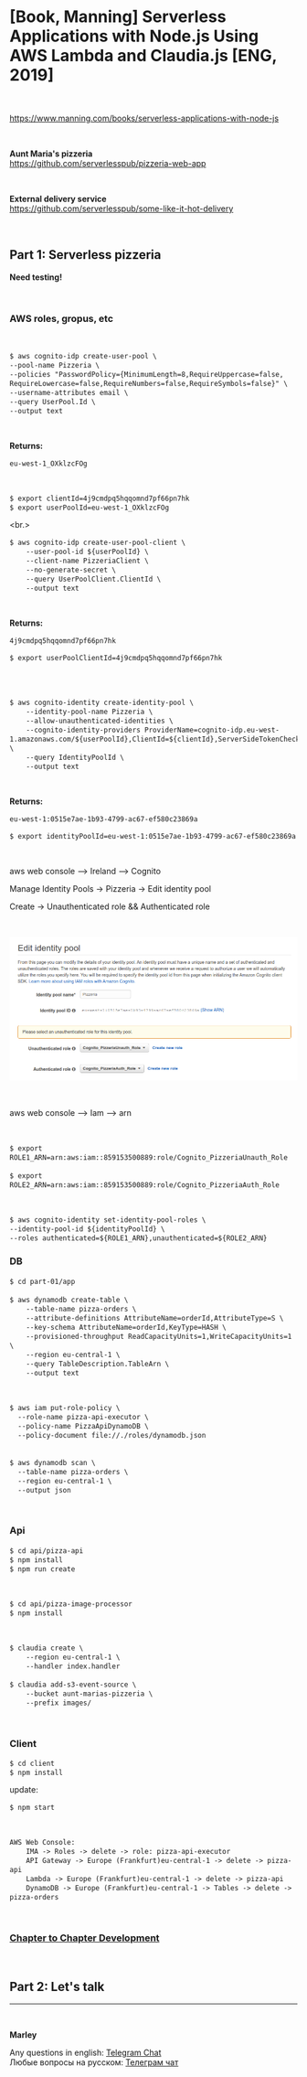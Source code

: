 # [Book, Manning] Serverless Applications with Node.js Using AWS Lambda and Claudia.js [ENG, 2019]

<br/>

https://www.manning.com/books/serverless-applications-with-node-js

<br/>

**Aunt Maria's pizzeria**  
https://github.com/serverlesspub/pizzeria-web-app

<br/>

**External delivery service**  
https://github.com/serverlesspub/some-like-it-hot-delivery

<br/>

## Part 1: Serverless pizzeria

**Need testing!**

<br/>

### AWS roles, gropus, etc

<br/>

    $ aws cognito-idp create-user-pool \
    --pool-name Pizzeria \
    --policies "PasswordPolicy={MinimumLength=8,RequireUppercase=false, RequireLowercase=false,RequireNumbers=false,RequireSymbols=false}" \
    --username-attributes email \
    --query UserPool.Id \
    --output text

<br/>

**Returns:**

```
eu-west-1_OXklzcFOg
```

<br/>

    $ export clientId=4j9cmdpq5hqqomnd7pf66pn7hk
    $ export userPoolId=eu-west-1_OXklzcFOg

<br.>

    $ aws cognito-idp create-user-pool-client \
        --user-pool-id ${userPoolId} \
        --client-name PizzeriaClient \
        --no-generate-secret \
        --query UserPoolClient.ClientId \
        --output text

<br/>

**Returns:**

```
4j9cmdpq5hqqomnd7pf66pn7hk
```

    $ export userPoolClientId=4j9cmdpq5hqqomnd7pf66pn7hk

<br/>

<!--
// Facebook
        --supported-login-providers graph.facebook.com=266094173886660 \
-->

<br/>

    $ aws cognito-identity create-identity-pool \
        --identity-pool-name Pizzeria \
        --allow-unauthenticated-identities \
        --cognito-identity-providers ProviderName=cognito-idp.eu-west-1.amazonaws.com/${userPoolId},ClientId=${clientId},ServerSideTokenCheck=false \
        --query IdentityPoolId \
        --output text

<br/>

**Returns:**

```
eu-west-1:0515e7ae-1b93-4799-ac67-ef580c23869a
```

    $ export identityPoolId=eu-west-1:0515e7ae-1b93-4799-ac67-ef580c23869a

<br/>

aws web console --> Ireland --> Cognito

Manage Identity Pools -> Pizzeria -> Edit identity pool

Create -> Unauthenticated role && Authenticated role

<br/>

![Application](/img/pic-ch06-p01.png?raw=true)

<br/>

aws web console --> Iam --> arn

<br/>

```
$ export ROLE1_ARN=arn:aws:iam::859153500889:role/Cognito_PizzeriaUnauth_Role

$ export ROLE2_ARN=arn:aws:iam::859153500889:role/Cognito_PizzeriaAuth_Role
```

<br/>

    $ aws cognito-identity set-identity-pool-roles \
    --identity-pool-id ${identityPoolId} \
    --roles authenticated=${ROLE1_ARN},unauthenticated=${ROLE2_ARN}

### DB

    $ cd part-01/app

    $ aws dynamodb create-table \
        --table-name pizza-orders \
        --attribute-definitions AttributeName=orderId,AttributeType=S \
        --key-schema AttributeName=orderId,KeyType=HASH \
        --provisioned-throughput ReadCapacityUnits=1,WriteCapacityUnits=1 \
        --region eu-central-1 \
        --query TableDescription.TableArn \
        --output text

<br/>

    $ aws iam put-role-policy \
      --role-name pizza-api-executor \
      --policy-name PizzaApiDynamoDB \
      --policy-document file://./roles/dynamodb.json


    $ aws dynamodb scan \
      --table-name pizza-orders \
      --region eu-central-1 \
      --output json

<br/>

### Api

    $ cd api/pizza-api
    $ npm install
    $ npm run create

<br/>

    $ cd api/pizza-image-processor
    $ npm install

<br/>

    $ claudia create \
        --region eu-central-1 \
        --handler index.handler

    $ claudia add-s3-event-source \
        --bucket aunt-marias-pizzeria \
        --prefix images/

<br/>

### Client

    $ cd client
    $ npm install

update:

    $ npm start

<br/>

```
AWS Web Console:
    IMA -> Roles -> delete -> role: pizza-api-executor
    API Gateway -> Europe (Frankfurt)eu-central-1 -> delete -> pizza-api
    Lambda -> Europe (Frankfurt)eu-central-1 -> delete -> pizza-api
    DynamoDB -> Europe (Frankfurt)eu-central-1 -> Tables -> delete -> pizza-orders

```

<br/>

### [Chapter to Chapter Development](./Part1.md)

<br/>

## Part 2: Let's talk

---

<br/>

**Marley**

Any questions in english: <a href="https://jsdev.org/chat/">Telegram Chat</a>  
Любые вопросы на русском: <a href="https://jsdev.ru/chat/">Телеграм чат</a>
